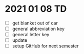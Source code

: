 # 2021 01 08 TD

- [ ] get blanket out of car
- [ ] general abbreviation key
- [ ] general letter key
- [ ] update
- [ ] setup GitHub for next semester
